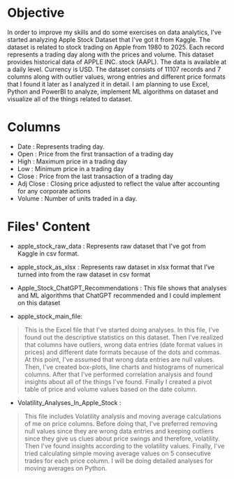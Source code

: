 # Objective
In order to improve my skills and do some exercises on data analytics, I've started analyzing Apple Stock Dataset that I've got it from Kaggle. The dataset is related to stock trading on Apple from 1980 to 2025. Each record represents a trading day along with the prices and volume. This dataset provides historical data of APPLE INC. stock (AAPL). The data is available at a daily level. Currency is USD. The dataset consists of 11107 records and 7 columns along with outlier values, wrong entries and different price formats that I found it later as I analyzed it in detail. I am planning to use Excel, Python and PowerBI to analyze, implement ML algorithms on dataset and visualize all of the things related to dataset. 

# Columns
* Date : Represents trading day.
* Open : Price from the first transaction of a trading day
* High : Maximum price in a trading day
* Low : Minimum price in a trading day
* Close : Price from the last transaction of a trading day
* Adj Close : Closing price adjusted to reflect the value after accounting for any corporate actions
* Volume : Number of units traded in a day.

# Files' Content
* apple_stock_raw_data : Represents raw dataset that I've got from Kaggle in csv format.
  
* apple_stock_as_xlsx : Represents raw dataset in xlsx format that I've turned into from the raw dataset in csv format
  
* Apple_Stock_ChatGPT_Recommendations : This file shows that analyses and ML algorithms that ChatGPT recommended and I could implement on this dataset
  
* apple_stock_main_file:
> This is the Excel file that I've started doing analyses. In this file, I've found out the descriptive statistics on this dataset. Then I've realized that columns have outliers, wrong data entries (date format values in prices) and different date formats because of the dots and commas. At this point, I've assumed that wrong data entries are null values. Then, I've created box-plots, line charts and histograms of numerical columns. After that I've performed correlation analysis and found insights about all of the things I've found. Finally I created a pivot table of price and volume values based on the date column.
  
* Volatility_Analyses_In_Apple_Stock :
> This file includes Volatility analysis and moving average calculations of me on price columns. Before doing that, I've preferred removing null values since they are wrong data entries and keeping outliers since they give us clues about price swings and therefore, volatility. Then I've found insights according to the volatility values. Finally, I've tried calculating simple moving average values on 5 consecutive trades for each price column. I will be doing detailed analyses for moving averages on Python.
